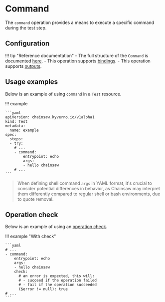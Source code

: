 # Command

The `command` operation provides a means to execute a specific command during the test step.

## Configuration

!!! tip "Reference documentation"
    - The full structure of the `Command` is documented [here](../apis/chainsaw.v1alpha1.md#chainsaw-kyverno-io-v1alpha1-Command).
    - This operation supports [bindings](../tests/common/bindings.md).
    - This operation supports [outputs](../tests/common/outputs.md).

## Usage examples

Below is an example of using `command` in a `Test` resource.

!!! example

    ```yaml
    apiVersion: chainsaw.kyverno.io/v1alpha1
    kind: Test
    metadata:
      name: example
    spec:
      steps:
      - try:
        # ...
        - command:
            entrypoint: echo
            args:
            - hello chainsaw
        # ...
    ```

> When defining shell command `args` in YAML format, it's crucial to consider potential differences in behavior, as Chainsaw may interpret them differently compared to regular shell or bash environments, due to quote removal.

## Operation check

Below is an example of using an [operation check](./check.md#command).

!!! example "With check"

    ```yaml
    # ...
    - command:
        entrypoint: echo
        args:
        - hello chainsaw
        check:
          # an error is expected, this will:
          # - succeed if the operation failed
          # - fail if the operation succeeded
          ($error != null): true
    # ...
    ```
